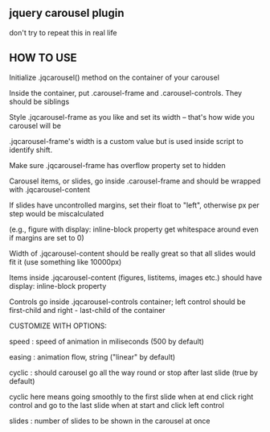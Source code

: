 
## jquery carousel plugin
don't try to repeat this in real life

## HOW TO USE

Initialize .jqcarousel() method on the container of your carousel


Inside the container, put .carousel-frame and .carousel-controls. They should be siblings


Style .jqcarousel-frame as you like and set its width – that's how wide you carousel will be

.jqcarousel-frame's width is a custom value but is used inside script to identify shift.

Make sure .jqcarousel-frame has overflow property set to hidden


Carousel items, or slides, go inside .carousel-frame and should be wrapped with .jqcarousel-content

If slides have uncontrolled margins, set their float to "left", otherwise px per step would be miscalculated

(e.g., figure with display: inline-block property get whitespace around even if margins are set to 0)


Width of .jqcarousel-content should be really great so that all slides would fit it (use something like 10000px)

Items inside .jqcarousel-content (figures, listitems, images etc.) should have display: inline-block property

Controls go inside .jqcarousel-controls container; left control should be first-child and right - last-child of the container


CUSTOMIZE WITH OPTIONS:

speed : speed of animation in miliseconds (500 by default)


easing : animation flow, string ("linear" by default)


cyclic : should carousel go all the way round or stop after last slide (true by default)

cyclic here means going smoothly to the first slide when at end click right control and go to the last slide when at start and click left control


slides : number of slides to be shown in the carousel at once
